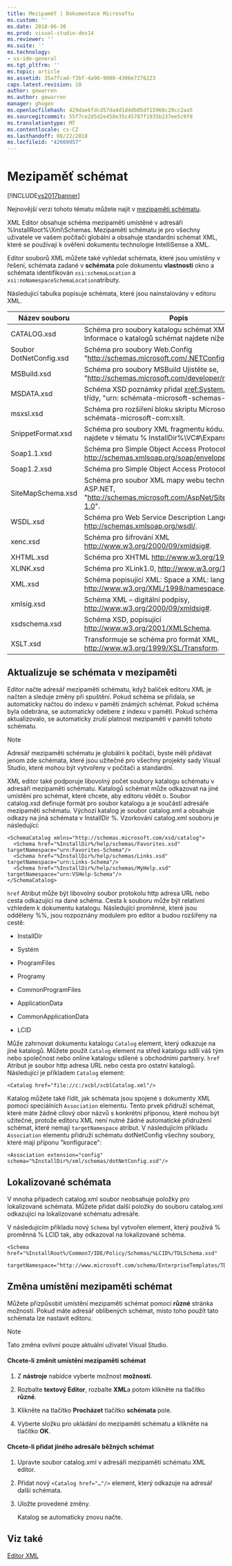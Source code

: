 ```yaml
---
title: Mezipaměť | Dokumentace Microsoftu
ms.custom: ''
ms.date: 2018-06-30
ms.prod: visual-studio-dev14
ms.reviewer: ''
ms.suite: ''
ms.technology:
- vs-ide-general
ms.tgt_pltfrm: ''
ms.topic: article
ms.assetid: 35a7fcad-f3bf-4a96-9008-4306e7276223
caps.latest.revision: 10
author: gewarren
ms.author: gewarren
manager: ghogen
ms.openlocfilehash: 429dae6fdcd57da4d1d4db85df15966c20cc2aa5
ms.sourcegitcommit: 55f7ce2d5d2e458e35c45787f1935b237ee5c9f8
ms.translationtype: MT
ms.contentlocale: cs-CZ
ms.lasthandoff: 08/22/2018
ms.locfileid: "42669957"
---
```

# <a name="schema-cache"></a>Mezipaměť schémat
[!INCLUDE[vs2017banner](../includes/vs2017banner.md)]

Nejnovější verzi tohoto tématu můžete najít v [mezipaměti schématu](https://docs.microsoft.com/visualstudio/xml-tools/schema-cache).  
  
  
XML Editor obsahuje schéma mezipaměti umístěné v adresáři %InstallRoot%\Xml\Schemas. Mezipaměti schématu je pro všechny uživatele ve vašem počítači globální a obsahuje standardní schémat XML, které se používají k ověření dokumentu technologie IntelliSense a XML.  
  
 Editor souborů XML můžete také vyhledat schémata, které jsou umístěny v řešení, schémata zadané v **schémata** pole dokumentu **vlastnosti** okno a schémata identifikován `xsi:schemaLocation` a `xsi:noNamespaceSchemaLocation`atributy.  
  
 Následující tabulka popisuje schémata, které jsou nainstalovány v editoru XML.  
  
|Název souboru|Popis|  
|--------------|-----------------|  
|CATALOG.xsd|Schéma pro soubory katalogu schémat XML editor. Informace o katalogů schémat najdete níže.|  
|Soubor DotNetConfig.xsd|Schéma pro soubory Web.Config "http://schemas.microsoft.com/.NETConfiguration/v2.0".|  
|MSBuild.xsd|Schéma pro soubory MSBuild Ujistěte se, "http://schemas.microsoft.com/developer/msbuild/2003".|  
|MSDATA.xsd|Schéma XSD poznámky přidal <xref:System.Data.DataSet> třídy, "urn: schémata-microsoft-schemas-msdata".|  
|msxsl.xsd|Schéma pro rozšíření bloku skriptu Microsoft XSLT, urn: schémata-microsoft-com:xslt.|  
|SnippetFormat.xsd|Schéma pro soubory XML fragmentu kódu. Příklady najdete v tématu % InstallDir%\VC#\Expansions.|  
|Soap1.1.xsd|Schéma pro Simple Object Access Protocol (SOAP) 1.1, http://schemas.xmlsoap.org/soap/envelope/.|  
|Soap1.2.xsd|Schéma pro Simple Object Access Protocol 1.2.|  
|SiteMapSchema.xsd|Schéma pro soubor XML mapy webu technologie ASP.NET, "http://schemas.microsoft.com/AspNet/SiteMap-File-1.0".|  
|WSDL.xsd|Schéma pro Web Service Description Language http://schemas.xmlsoap.org/wsdl/.|  
|xenc.xsd|Schéma pro šifrování XML http://www.w3.org/2000/09/xmldsig#.|  
|XHTML.xsd|Schéma pro XHTML http://www.w3.org/1999/xhtml.|  
|XLINK.xsd|Schéma pro XLink1.0, http://www.w3.org/1999/xlink.|  
|XML.xsd|Schéma popisující XML: Space a XML: lang – atributy, http://www.w3.org/XML/1998/namespace.|  
|xmlsig.xsd|Schéma XML – digitální podpisy, http://www.w3.org/2000/09/xmldsig#.|  
|xsdschema.xsd|Schéma XSD, popisující http://www.w3.org/2001/XMLSchema.|  
|XSLT.xsd|Transformuje se schéma pro formát XML, http://www.w3.org/1999/XSL/Transform.|  
  
## <a name="updating-schemas-in-the-cache"></a>Aktualizuje se schémata v mezipaměti  
 Editor načte adresář mezipaměti schématu, když balíček editoru XML je načten a sleduje změny při spuštění. Pokud schéma se přidala, se automaticky načtou do indexu v paměti známých schémat. Pokud schéma byla odebrána, se automaticky odebere z indexu v paměti. Pokud schéma aktualizovalo, se automaticky zruší platnost mezipaměti v paměti tohoto schématu.  
  
> [!NOTE]
>  Adresář mezipaměti schématu je globální k počítači, byste měli přidávat jenom zde schémata, které jsou užitečné pro všechny projekty sady Visual Studio, které mohou být vytvořeny v počítači a standardní.  
  
 XML editor také podporuje libovolný počet soubory katalogu schématu v adresáři mezipaměti schématu. Katalogů schémat může odkazovat na jiné umístění pro schémat, které chcete, aby editoru vědět o. Soubor catalog.xsd definuje formát pro soubor katalogu a je součástí adresáře mezipaměti schématu. Výchozí katalog je soubor catalog.xml a obsahuje odkazy na jiná schémata v InstallDir %. Vzorkování catalog.xml souboru je následující:  
  
```  
<SchemaCatalog xmlns="http://schemas.microsoft.com/xsd/catalog">  
  <Schema href="%InstallDir%/help/schemas/Favorites.xsd" targetNamespace="urn:Favorites-Schema"/>  
  <Schema href="%InstallDir%/help/schemas/Links.xsd" targetNamespace="urn:Links-Schema"/>  
  <Schema href="%InstallDir%/help/schemas/MyHelp.xsd" targetNamespace="urn:VSHelp-Schema"/>  
</SchemaCatalog>  
```  
  
 `href` Atribut může být libovolný soubor protokolu http adresa URL nebo cesta odkazující na dané schéma. Cesta k souboru může být relativní vzhledem k dokumentu katalogu. Následující proměnné, které jsou odděleny %%, jsou rozpoznány modulem pro editor a budou rozšířeny na cestě:  
  
-   InstallDir  
  
-   Systém  
  
-   ProgramFiles  
  
-   Programy  
  
-   CommonProgramFiles  
  
-   ApplicationData  
  
-   CommonApplicationData  
  
-   LCID  
  
 Může zahrnovat dokumentu katalogu `Catalog` element, který odkazuje na jiné katalogů. Můžete použít `Catalog` element na střed katalogu sdílí váš tým nebo společnost nebo online katalogu sdílené s obchodními partnery. `href` Atribut je soubor http adresa URL nebo cesta pro ostatní katalogů. Následující je příkladem `Catalog` element:  
  
```  
<Catalog href="file://c:/xcbl/xcblCatalog.xml"/>  
```  
  
 Katalog můžete také řídit, jak schémata jsou spojené s dokumenty XML pomocí speciálních `Association` elementu. Tento prvek přidruží schémat, které máte žádné cílový obor názvů s konkrétní příponou, které mohou být užitečné, protože editoru XML není nutné žádné automatické přidružení schémat, které nemají `targetNamespace` atribut. V následujícím příkladu `Association` elementu přidruží schématu dotNetConfig všechny soubory, které mají příponu "konfigurace":  
  
```  
<Association extension="config" schema="%InstallDir%/xml/schemas/dotNetConfig.xsd"/>  
```  
  
## <a name="localized-schemas"></a>Lokalizované schémata  
 V mnoha případech catalog.xml soubor neobsahuje položky pro lokalizované schémata. Můžete přidat další položky do souboru catalog.xml odkazující na lokalizované schématu adresáře.  
  
 V následujícím příkladu nový `Schema` byl vytvořen element, který používá % proměnná % LCID tak, aby odkazoval na lokalizované schéma.  
  
```  
<Schema href="%InstallRoot%/Common7/IDE/Policy/Schemas/%LCID%/TDLSchema.xsd"  
  targetNamespace="http://www.microsoft.com/schema/EnterpriseTemplates/TDLSchema"/>  
```  
  
## <a name="changing-the-location-of-the-schema-cache"></a>Změna umístění mezipaměti schémat  
 Můžete přizpůsobit umístění mezipaměti schémat pomocí **různé** stránka možností. Pokud máte adresář oblíbených schémat, místo toho použít tato schémata lze nastavit editoru.  
  
> [!NOTE]
>  Tato změna ovlivní pouze aktuální uživatel Visual Studio.  
  
#### <a name="to-change-the-schema-cache-location"></a>Chcete-li změnit umístění mezipaměti schémat  
  
1.  Z **nástroje** nabídce vyberte možnost **možnosti**.  
  
2.  Rozbalte **textový Editor**, rozbalte **XML**a potom klikněte na tlačítko **různé**.  
  
3.  Klikněte na tlačítko **Procházet** tlačítko **schémata** pole.  
  
4.  Vyberte složku pro ukládání do mezipaměti schématu a klikněte na tlačítko **OK**.  
  
#### <a name="to-add-another-directory-of-common-schemas"></a>Chcete-li přidat jiného adresáře běžných schémat  
  
1.  Upravte soubor catalog.xml v adresáři mezipaměti schématu XML editor.  
  
2.  Přidat nový `<Catalog href="…"/>` element, který odkazuje na adresář další schémata.  
  
3.  Uložte provedené změny.  
  
     Katalog se automaticky znovu načte.  
  
## <a name="see-also"></a>Viz také  
 [Editor XML](../xml-tools/xml-editor.md)



